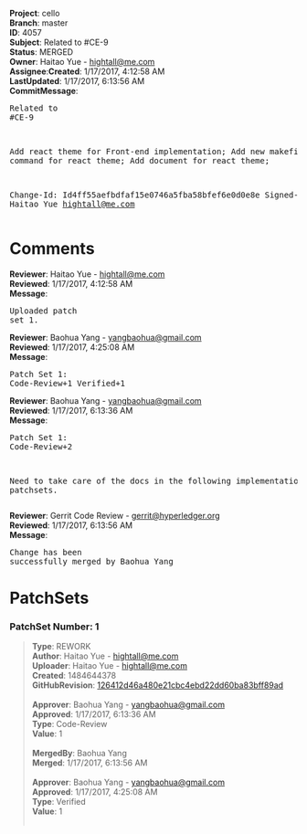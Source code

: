 <strong>Project</strong>: cello</br><strong>Branch</strong>: master<br><strong>ID</strong>: 4057<br><strong>Subject</strong>: Related to #CE-9<br><strong>Status</strong>: MERGED<br><strong>Owner</strong>: Haitao Yue - hightall@me.com<br><strong>Assignee</strong>:<strong>Created</strong>: 1/17/2017, 4:12:58 AM<br><strong>LastUpdated</strong>: 1/17/2017, 6:13:56 AM<br><strong>CommitMessage</strong>:<br><pre>Related to #CE-9

Add react theme for Front-end implementation;
Add new makefile command for react theme;
Add document for react theme;

Change-Id: Id4ff55aefbdfaf15e0746a5fba58bfef6e0d0e8e
Signed-off-by: Haitao Yue <hightall@me.com>
</pre><h1>Comments</h1><strong>Reviewer</strong>: Haitao Yue - hightall@me.com<br><strong>Reviewed</strong>: 1/17/2017, 4:12:58 AM<br><strong>Message</strong>: <pre>Uploaded patch set 1.</pre><strong>Reviewer</strong>: Baohua Yang - yangbaohua@gmail.com<br><strong>Reviewed</strong>: 1/17/2017, 4:25:08 AM<br><strong>Message</strong>: <pre>Patch Set 1: Code-Review+1 Verified+1</pre><strong>Reviewer</strong>: Baohua Yang - yangbaohua@gmail.com<br><strong>Reviewed</strong>: 1/17/2017, 6:13:36 AM<br><strong>Message</strong>: <pre>Patch Set 1: Code-Review+2

Need to take care of the docs in the following implementation patchsets.</pre><strong>Reviewer</strong>: Gerrit Code Review - gerrit@hyperledger.org<br><strong>Reviewed</strong>: 1/17/2017, 6:13:56 AM<br><strong>Message</strong>: <pre>Change has been successfully merged by Baohua Yang</pre><h1>PatchSets</h1><h3>PatchSet Number: 1</h3><blockquote><strong>Type</strong>: REWORK<br><strong>Author</strong>: Haitao Yue - hightall@me.com<br><strong>Uploader</strong>: Haitao Yue - hightall@me.com<br><strong>Created</strong>: 1484644378<br><strong>GitHubRevision</strong>: [126412d46a480e21cbc4ebd22dd60ba83bff89ad](https://github.com/hyperledger/cello/commit/126412d46a480e21cbc4ebd22dd60ba83bff89ad)<br><br><strong>Approver</strong>: Baohua Yang - yangbaohua@gmail.com<br><strong>Approved</strong>: 1/17/2017, 6:13:36 AM<br><strong>Type</strong>: Code-Review<br><strong>Value</strong>: 1<br><br><strong>MergedBy</strong>: Baohua Yang<br><strong>Merged</strong>: 1/17/2017, 6:13:56 AM<br><br><strong>Approver</strong>: Baohua Yang - yangbaohua@gmail.com<br><strong>Approved</strong>: 1/17/2017, 4:25:08 AM<br><strong>Type</strong>: Verified<br><strong>Value</strong>: 1<br><br></blockquote>